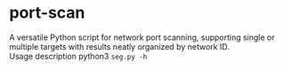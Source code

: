 # port-scan
A versatile Python script for network port scanning, supporting single or multiple targets with results neatly organized by network ID.  
Usage description python3 `seg.py -h`
